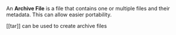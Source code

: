 An **Archive File** is a file that contains one or multiple files and their metadata. This can allow easier portability.

[[tar]] can be used to create archive files